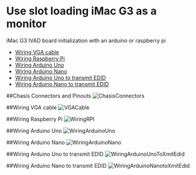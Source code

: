# Use slot loading iMac G3 as a monitor
iMac G3 IVAD board initialization with an arduino or raspberry pi

- [Wiring VGA cable](#heading)
- [Wiring Raspberry Pi](#heading-1)
- [Wiring Arduino Uno](#heading-2)
- [Wiring Arduino Nano](#heading-3)
- [Wiring Arduino Uno to transmit EDID](#heading-4)
- [Wiring Arduino Nano to transmit EDID](#heading-5)


##Chasis Connectors and Pinouts
![ChasisConnectors](connectors_and_boards.png?raw=true "Chasis connectors")



##Wiring VGA cable
![VGACable](vga_adapter.png?raw=true "VGA Cable")

##Wiring Raspberry Pi
![WiringRPI](raspberry_pi_wiring.png?raw=true "Wiring RPI")

##Wiring Arduino Uno
![WiringArduinoUno](arduino_uno_wiring.png?raw=true "Wiring Arduino Uno")

##Wiring Arduino Nano
![WiringArduinoNano](arduino_nano_wiring.png?raw=true "Wiring Arduino Nano")

##Wiring Arduino Uno to transmit EDID
![WiringArduinoUnoToXmitEdid](arduino_uno_wiring_to_transmit_edid.png?raw=true "Wiring Arduino Uno to transmit EDID")


##Wiring Arduino Nano to transmit EDID
![WiringArduinoNanotoXmitEdid](arduino_nano_wiring_to_transmit_edid.png?raw=true "Wiring Arduino Nano to transmit EDID")
